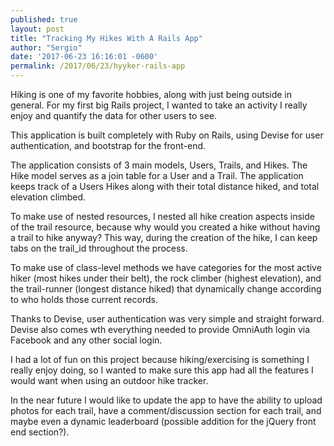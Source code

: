 ```yaml
---
published: true
layout: post
title: "Tracking My Hikes With A Rails App"
author: "Sergio"
date: '2017-06-23 16:16:01 -0600'
permalink: /2017/06/23/hyyker-rails-app
---
```


Hiking is one of my favorite hobbies, along with just being outside in general. For my first big Rails project, I wanted to take an activity I really enjoy and quantify the data for other users to see.

This application is built completely with Ruby on Rails, using Devise for user authentication, and bootstrap for the front-end.

The application consists of 3 main models, Users, Trails, and Hikes. The Hike model serves as a join table for a User and a Trail. The application keeps track of a Users Hikes along with their total distance hiked, and total elevation climbed.

To make use of nested resources, I nested all hike creation aspects inside of the trail resource, because why would you created a hike without having a trail to hike anyway? This way, during the creation of the hike, I can keep tabs on the trail_id throughout the process.

To make use of class-level methods we have categories for the most active hiker (most hikes under their belt), the rock climber (highest elevation), and the trail-runner (longest distance hiked) that dynamically change according to who holds those current records.

Thanks to Devise, user authentication was very simple and straight forward. Devise also comes wth everything needed to provide OmniAuth login via Facebook and any other social login.

I had a lot of fun on this project because hiking/exercising is something I really enjoy doing, so I wanted to make sure this app had all the features I would want when using an outdoor hike tracker.

In the near future I would like to update the app to have the ability to upload photos for each trail, have a comment/discussion section for each trail, and maybe even a dynamic leaderboard (possible addition for the jQuery front end section?).
